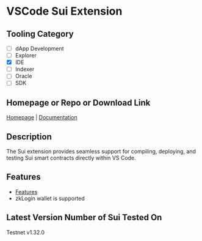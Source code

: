 # VSCode Sui Extension

## Tooling Category

- [ ] dApp Development
- [ ] Explorer
- [x] IDE
- [ ] Indexer
- [ ] Oracle
- [ ] SDK

## Homepage or Repo or Download Link

[Homepage](https://marketplace.visualstudio.com/items?itemName=zktxio.sui-extension) | [Documentation](https://docs.zktx.io/vsce/sui/)

## Description

The Sui extension provides seamless support for compiling, deploying, and testing Sui smart contracts directly within VS Code.

## Features

- [Features](https://docs.zktx.io/vsce/sui/#features)
- zkLogin wallet is supported

## Latest Version Number of Sui Tested On

Testnet v1.32.0
